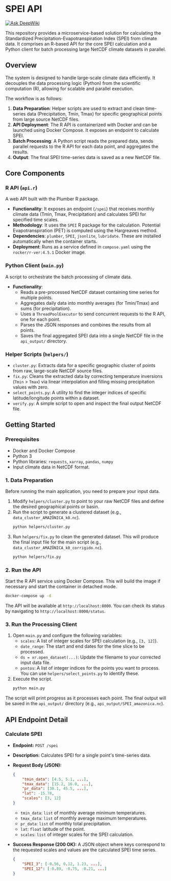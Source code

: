 # SPEI API
[![Ask DeepWiki](https://devin.ai/assets/askdeepwiki.png)](https://deepwiki.com/GabrielT7878/spei_api)

This repository provides a microservice-based solution for calculating the Standardized Precipitation-Evapotranspiration Index (SPEI) from climate data. It comprises an R-based API for the core SPEI calculation and a Python client for batch processing large NetCDF climate datasets in parallel.

## Overview

The system is designed to handle large-scale climate data efficiently. It decouples the data processing logic (Python) from the scientific computation (R), allowing for scalable and parallel execution.

The workflow is as follows:
1.  **Data Preparation**: Helper scripts are used to extract and clean time-series data (Precipitation, Tmin, Tmax) for specific geographical points from large source NetCDF files.
2.  **API Deployment**: The R API is containerized with Docker and can be launched using Docker Compose. It exposes an endpoint to calculate SPEI.
3.  **Batch Processing**: A Python script reads the prepared data, sends parallel requests to the R API for each data point, and aggregates the results.
4.  **Output**: The final SPEI time-series data is saved as a new NetCDF file.

## Core Components

### R API (`api.r`)

A web API built with the Plumber R package.
*   **Functionality**: It exposes an endpoint (`/spei`) that receives monthly climate data (Tmin, Tmax, Precipitation) and calculates SPEI for specified time scales.
*   **Methodology**: It uses the `SPEI` R package for the calculation. Potential Evapotranspiration (PET) is computed using the Hargreaves method.
*   **Dependencies**: `plumber`, `SPEI`, `jsonlite`, `lubridate`. These are installed automatically when the container starts.
*   **Deployment**: Runs as a service defined in `compose.yaml` using the `rocker/r-ver:4.5.1` Docker image.

### Python Client (`main.py`)

A script to orchestrate the batch processing of climate data.
*   **Functionality**:
    *   Reads a pre-processed NetCDF dataset containing time series for multiple points.
    *   Aggregates daily data into monthly averages (for Tmin/Tmax) and sums (for precipitation).
    *   Uses a `ThreadPoolExecutor` to send concurrent requests to the R API, one for each point.
    *   Parses the JSON responses and combines the results from all points.
    *   Saves the final aggregated SPEI data into a single NetCDF file in the `api_output/` directory.

### Helper Scripts (`helpers/`)

*   `cluster.py`: Extracts data for a specific geographic cluster of points from raw, large-scale NetCDF source files.
*   `fix.py`: Cleans the extracted data by correcting temperature inversions (`Tmin` > `Tmax`) via linear interpolation and filling missing precipitation values with zero.
*   `select_points.py`: A utility to find the integer indices of specific latitude/longitude points within a dataset.
*   `verify.py`: A simple script to open and inspect the final output NetCDF file.

## Getting Started

### Prerequisites
*   Docker and Docker Compose
*   Python 3
*   Python libraries: `requests`, `xarray`, `pandas`, `numpy`
*   Input climate data in NetCDF format.

### 1. Data Preparation
Before running the main application, you need to prepare your input data.

1.  Modify `helpers/cluster.py` to point to your raw NetCDF files and define the desired geographical points or basin.
2.  Run the script to generate a clustered dataset (e.g., `data_cluster_AMAZÔNICA_k0.nc`).
    ```bash
    python helpers/cluster.py
    ```
3.  Run `helpers/fix.py` to clean the generated dataset. This will produce the final input file for the main script (e.g., `data_cluster_AMAZÔNICA_k0_corrigido.nc`).
    ```bash
    python helpers/fix.py
    ```

### 2. Run the API
Start the R API service using Docker Compose. This will build the image if necessary and start the container in detached mode.

```bash
docker-compose up -d
```
The API will be available at `http://localhost:8000`. You can check its status by navigating to `http://localhost:8000/status`.

### 3. Run the Processing Client
1.  Open `main.py` and configure the following variables:
    *   `scales`: A list of integer scales for SPEI calculation (e.g., `[3, 12]`).
    *   `date_range`: The start and end dates for the time slice to be processed.
    *   `ds = xr.open_dataset(...)`: Update the filename to your corrected input data file.
    *   `pontos`: A list of integer indices for the points you want to process. You can use `helpers/select_points.py` to identify these.
2.  Execute the script.
    ```bash
    python main.py
    ```
The script will print progress as it processes each point. The final output will be saved in the `api_output/` directory (e.g., `api_output/SPEI_amazonica.nc`).

## API Endpoint Detail

### Calculate SPEI
*   **Endpoint:** `POST /spei`
*   **Description:** Calculates SPEI for a single point's time-series data.
*   **Request Body (JSON):**
    ```json
    {
        "tmin_data": [4.5, 5.1, ...],
        "tmax_data": [15.2, 16.0, ...],
        "pr_data": [30.1, 45.5, ...],
        "lat": -15.78,
        "scales": [3, 12]
    }
    ```
    *   `tmin_data`: `list` of monthly average minimum temperatures.
    *   `tmax_data`: `list` of monthly average maximum temperatures.
    *   `pr_data`: `list` of monthly total precipitation.
    *   `lat`: `float` latitude of the point.
    *   `scales`: `list` of integer scales for the SPEI calculation.

*   **Success Response (200 OK):**
    A JSON object where keys correspond to the requested scales and values are the calculated SPEI time series.
    ```json
    {
        "SPEI_3": [-0.56, 0.12, 1.23, ...],
        "SPEI_12": [-0.89, -0.75, -0.21, ...]
    }
